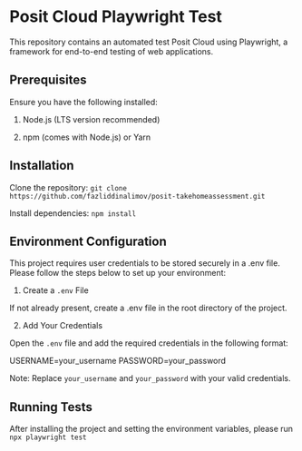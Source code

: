 # Posit Cloud Playwright Test
This repository contains an automated test Posit Cloud using Playwright, a framework for end-to-end testing of web applications.

## Prerequisites

Ensure you have the following installed:

1. Node.js (LTS version recommended)

2. npm (comes with Node.js) or Yarn

## Installation

Clone the repository: `git clone https://github.com/fazliddinalimov/posit-takehomeassessment.git`

Install dependencies: `npm install`

## Environment Configuration

This project requires user credentials to be stored securely in a .env file. Please follow the steps below to set up your environment:

1. Create a `.env` File

If not already present, create a .env file in the root directory of the project.

2. Add Your Credentials

Open the `.env` file and add the required credentials in the following format:

USERNAME=your_username
PASSWORD=your_password

Note: Replace `your_username` and `your_password` with your valid credentials.


## Running Tests

After installing the project and setting the environment variables, please run `npx playwright test`
